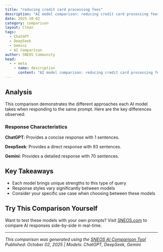 ```yaml
---
title: "reducing credit card processing fees"
description: "AI model comparison: reducing credit card processing fees..."
date: 2025-10-02
category: comparison
layout: Clean
tags:
  - ChatGPT
  - DeepSeek
  - Gemini
  - AI Comparison
author: SNEOS Community
head:
  - - meta
    - name: description
      content: "AI model comparison: reducing credit card processing fees..."
---
```


<ChatComparison
  title="reducing credit card processing fees"
  prompt="reducing credit card processing fees"
  :responses='{
    "ChatGPT": "Reducing credit card processing fees can be beneficial for businesses looking to save money and improve their profit margins. Here are several strategies you can consider to lower these fees:\n\n1. **Shop Around for Processors:**\n   - Different credit card processors have varying fee structures. Compare rates, service fees, and features to find the best deal that meets your needs.\n\n2. **Negotiate Rates:**\n   - Many processors are open to negotiation, especially if you have a good volume of sales. Don’t hesitate to discuss better rates.\n\n3. **Understand Fee Structures:**\n   - Familiarize yourself with different fee structures, such as flat-rate, tiered pricing, and interchange-plus pricing. Knowing how these work can help you choose the right plan and anticipate costs.\n\n4. **Minimize Chargebacks:**\n   - Implement strategies to reduce chargebacks, such as better customer service, clear shipping and refund policies, and using address verification systems.\n\n5. **Encourage Alternative Payment Methods:**\n   - Consider offering payment options that have lower fees, such as ACH transfers or other digital wallets. \n\n6. **Utilize Point-of-Sale (POS) Solutions:**\n   - Some POS systems offer more competitive rates. Using an integrated solution can streamline operations and lower transaction costs.\n\n7. **Optimize Transaction Types:**\n   - Encourage customers to use debit cards or lower-cost card types when possible, as they often have lower processing fees.\n\n8. **Batch Transactions:**\n   - If applicable, batch your transactions to process them at the end of the day. This can sometimes save on per-transaction fees.\n\n9. **Regularly Review Statements:**\n   - Regularly review your merchant statements for any discrepancies, hidden fees, or increases. Being proactive can help address issues before they become costly.\n\n10. **Implement Software Solutions:**\n    - Use accounting and payment processing software that can help you manage your fees more effectively and identify savings opportunities.\n\n11. **Educate Employees:**\n    - Train your staff on how to handle transactions properly to avoid mistakes that could lead to additional fees.\n\n12. **Consider Interchange-Optimized Processing:**\n    - Some processors offer interchange-optimized processing, which routes transactions to achieve the lowest interchange fees.\n\n13. **Use a Third-Party Payment Partner:**\n    - Sometimes using a third-party service like PayPal or Stripe can offer competitive rates, especially for e-commerce transactions.\n\nBy taking these steps, you can potentially reduce your credit card processing fees, leading to increased savings for your business.",
    "DeepSeek": "Of course. Reducing credit card processing fees is a critical way for any business to improve its bottom line. These fees are complex, but with a strategic approach, you can significantly lower your costs.\n\nHere is a comprehensive guide, broken down from quick wins to advanced strategies.\n\n### First, Understand the Fee Structure\nYou can\u0027t reduce what you don\u0027t understand. Credit card processing fees are typically made up of three parts:\n\n1.  **Interchange Fees:** The largest portion, paid to the card-issuing bank (e.g., Chase, Bank of America). These are set by the card networks (Visa, Mastercard) and are non-negotiable. They vary based on:\n    *   **Card Type:** Premium rewards cards cost you more than basic debit cards.\n    *   **Transaction Method:** Card-present (swiped/dipped) is cheaper than card-not-present (online, over the phone).\n    *   **Business Type:** E-commerce and \u0022high-risk\u0022 businesses pay higher rates.\n\n2.  **Assessment Fees:** Paid directly to the card network (Visa, Mastercard, etc.). These are also non-negotiable but are a smaller, fixed percentage of the transaction volume.\n\n3.  **Processor Markup:** This is where your payment processor (e.g., Stripe, Square, Clover, a traditional merchant bank) makes its money. **This is the only part you can negotiate.**\n\n---\n\n### Quick Wins \u0026 Easy Fixes\n\n1.  **Ensure Your Business is Properly Classified**\n    *   The MCC (Merchant Category Code) assigned to your business affects your interchange rate. A retail store should not be classified as an e-commerce business, as the latter has higher fees. If you\u0027ve diversified, double-check your MCC.\n\n2.  **Optimize Your Payment Terminal Settings**\n    *   **Enable Address Verification Service (AVS):** For keyed-in transactions, AVS reduces fraud and can qualify you for lower rates.\n    *   **Pass Security Codes (CVV):** Always require and pass the CVV code for card-not-present transactions. Not doing this often incurs a fee penalty.\n\n3.  **Train Your Staff on Best Practices**\n    *   **Swipe/Dip/Tap Whenever Possible:** A card-present transaction is always cheaper than a keyed-in one. If a customer is physically there, use the terminal.\n    *   **Avoid Manually Keying Cards:** This should be a last resort and typically incurs a ~0.5% - 1% surcharge.\n\n4.  **Review Your Statement Line-by-Line**\n    *   Look for hidden or junk fees like:\n        *   **Monthly Minimum Fees**\n        *   **PCI Compliance Fees** (can often be waived)\n        *   **Statement Fees**\n        *   **Batch Fees**\n        *   **Customer Support Fees**\n    *   Question every fee you don\u0027t understand.\n\n---\n\n### Intermediate Strategies for Significant Savings\n\n5.  **Negotiate with Your Current Processor or Shop Around**\n    *   **Arm Yourself with Data:** Before you call, know your effective rate (Total Fees \u00F7 Total Sales Volume). Use this as a bargaining chip.\n    *   **Get Competing Quotes:** Use quotes from other processors (like Stripe, Square, Payment Depot) as leverage. Tell your current provider, \u0022I have an offer for X%, can you match or beat it?\u0022\n    *   **Ask for Interchange-Plus Pricing:** This is the most transparent model.\n        *   **Avoid Tiered Pricing:** (Qualified, Mid, Non-Qualified) - this model is opaque and leads to higher costs.\n        *   **What is Interchange-Plus?** You pay the actual, pass-through interchange fee \u002B a fixed markup from your processor (e.g., Interchange \u002B 0.30% \u002B $0.10 per transaction). This ensures you get the best possible rate for every transaction.\n\n6.  **Implement a Surcharging or Cash Discount Program**\n    *   **Important:** Laws and card network rules govern these programs. You must follow them precisely. It\u0027s often best to use a processor that offers a compliant program.\n    *   **Surcharging:** You add a fee (capped at 3% in the US) to customers who pay by credit card. You are effectively passing the cost to them. **You cannot surcharge debit cards.**\n    *   **Cash Discounting:** You post a higher price and offer a discount to customers who pay with cash or debit. This is often more palatable to customers from a marketing perspective.\n\n7.  **Use ACH / Bank Transfers for Large or Recurring Payments**\n    *   ACH processing fees are typically a flat fee ($0.25 - $1.00), not a percentage. For a $5,000 invoice, a 3% credit card fee is $150, while an ACH fee might be $1.00.\n    *   Offer a small discount to incentivize customers to pay via ACH.\n\n---\n\n### Advanced \u0026 Strategic Approaches\n\n8.  **Optimize Your Checkout Flow**\n    *   **Use a \u0022Network Tokenized\u0022 Digital Wallet:** Payments like Apple Pay, Google Pay, and Click-to-Pay often qualify for lower interchange rates because they are more secure.\n    *   **Implement 3D Secure 2 (3DS2):** For e-commerce, this new authentication standard reduces fraud liability for you and can qualify you for the best possible e-commerce rates.\n\n9.  **Level 2/3 Data for B2B and Government**\n    *   If you sell to other businesses or government entities, you are likely overpaying. Submitting additional line-item data (like tax amount, customer code, product descriptions) can unlock significantly lower interchange rates. You need a processor and gateway that supports this.\n\n10. **Regular Audits and Fee Analysis**\n    *   Payment processing isn\u0027t a \u0022set it and forget it\u0022 expense. Review your statements monthly and do a deep-dive competitive analysis annually. The market changes, and your business volume changes, giving you new leverage.\n\n---\n\n### Action Plan Summary\n\n1.  **Audit:** Get your last 3 months of statements. Calculate your effective rate and identify all fees.\n2.  **Educate:** Make sure you and your staff understand the basics of card-present vs. card-not-present.\n3.  **Optimize:** Implement AVS, CVV, and train staff to avoid keying cards.\n4.  **Shop:** Get at least three competing quotes, specifically asking for **interchange-plus pricing**.\n5.  **Negotiate:** Use your data and the quotes to negotiate with your current provider.\n6.  **Consider:** Evaluate if a cash discount/surcharge program or promoting ACH payments makes sense for your business model.\n\nBy taking a proactive and educated approach, you can turn credit card processing from a frustrating, opaque cost into a manageable and optimized business expense.",
    "Gemini": "Reducing credit card processing fees is a common goal for businesses of all sizes. Here\u0027s a breakdown of strategies and factors to consider:\n\n**1. Understanding Your Current Fees:**\n\n*   **Know Your Rate Structure:** Are you on a tiered, interchange-plus, or flat-rate pricing model?\n    *   **Tiered:**  Categorizes transactions into qualified, mid-qualified, and non-qualified, each with different rates. This is often the least transparent and can be the most expensive.\n    *   **Interchange-Plus:**  The most transparent. You pay the interchange fee (set by Visa, Mastercard, Discover, Amex) plus a markup to the processor.  This is generally the most competitive and beneficial for businesses that understand the interchange fees.\n    *   **Flat-Rate:** A single percentage and fee for all transactions.  Easiest to understand, but can be more expensive than interchange-plus, especially for businesses with many transactions using lower-interchange cards.\n*   **Itemize Your Statement:** Understand all the components of your fees, including:\n    *   **Interchange Fees:** Set by card networks.\n    *   **Processor Markup:** The profit margin for your payment processor.\n    *   **Assessment Fees:** Fees charged by the card networks to the processor, passed on to you.\n    *   **Statement Fees:** Monthly fees for account maintenance and reporting.\n    *   **Compliance Fees:**  Fees for PCI compliance.\n    *   **Chargeback Fees:**  Fees for handling disputed transactions.\n    *   **Other Fees:**  Look for hidden or unexpected fees.\n\n**2. Strategies for Fee Reduction:**\n\n*   **Negotiate with Your Current Processor:**\n    *   **Do Your Research:**  Get quotes from multiple processors to understand the current market rates. Use these quotes as leverage.\n    *   **Highlight Your Volume:**  If your processing volume has increased, use this as justification for a lower rate.\n    *   **Ask for a Specific Reduction:**  Don\u0027t just say \u0022lower my fees.\u0022 Request a reduction in the processor\u0027s markup.\n    *   **Be Prepared to Switch:**  Let them know you\u0027re prepared to switch if they can\u0027t meet your needs.  This is a powerful negotiating tactic.\n    *   **Review Your Contract:**  Check the terms of your contract, including early termination fees, automatic renewal clauses, and other potential pitfalls.\n\n*   **Shop Around for a New Processor:**\n    *   **Compare Multiple Quotes:**  Get quotes from at least three different processors.\n    *   **Look for Interchange-Plus Pricing:**  This is generally the most transparent and cost-effective option.\n    *   **Consider a Payment Facilitator (PayFac):**  Companies like Stripe, Square, and PayPal can be convenient, especially for small businesses or those just starting out. However, their rates may be higher than traditional processors for high-volume businesses.\n    *   **Read Reviews:**  Check online reviews and ratings of different processors.\n    *   **Ask About Fees and Contract Terms:**  Carefully review the fee schedule and contract terms before signing up.  Avoid long-term contracts with high termination fees.\n    *   **Look for transparent pricing and clear explanations of all fees.**\n*   **Optimize Your Transactions:**\n    *   **Address Verification System (AVS):**  Use AVS to verify the cardholder\u0027s billing address. This can help reduce the risk of fraud and lower your interchange rates.\n    *   **Card Verification Value (CVV):**  Require CVV entry for all transactions.  This also helps reduce fraud.\n    *   **Settle Transactions Promptly:**  Settle transactions as soon as possible, ideally within 24-48 hours. Delayed settlements can result in higher interchange fees.\n    *   **Ensure Proper Card Swiping/EMV Chip Reading:**  Swiping the card or using the chip reader is typically cheaper than manually keying in the card number.\n    *   **Level II and Level III Data:**  For B2B transactions or government purchases, providing Level II and Level III data can qualify you for lower interchange rates.\n\n*   **Reduce Chargebacks:**\n    *   **Provide Excellent Customer Service:**  Respond promptly to customer inquiries and resolve issues quickly.\n    *   **Clearly Describe Products and Services:**  Provide accurate and detailed descriptions of your products and services to avoid misunderstandings.\n    *   **Use Clear Billing Descriptors:**  Ensure that your business name is clearly displayed on customers\u0027 credit card statements.\n    *   **Obtain Authorization for Recurring Payments:**  Get written authorization from customers for recurring payments.\n    *   **Implement Fraud Prevention Measures:**  Use fraud detection tools and strategies to identify and prevent fraudulent transactions.\n    *   **Respond Promptly to Chargeback Notices:**  Investigate chargeback notices and provide supporting documentation to dispute invalid chargebacks.\n\n*   **Consider Cash Discount or Surcharging (With Legal Compliance):**\n    *   **Cash Discount:** Offer a discount to customers who pay with cash. This is generally legally permissible in most places.\n    *   **Surcharging:** Add a small fee to credit card transactions to cover the processing costs.  This is legal in many (but not all) states and countries, but requires strict adherence to rules set by card networks, including providing notice to customers and registering with the card networks.  Failing to comply can result in penalties. *Check local laws and network rules before implementing a surcharge.*\n\n*   **Use a Payment Gateway Optimized for Your Business:**\n    *   **E-commerce:** Choose a gateway that integrates seamlessly with your website and shopping cart.\n    *   **Mobile:**  Use a mobile payment solution for accepting payments on the go.\n    *   **Point of Sale (POS):**  Integrate your POS system with your payment processor for streamlined transactions.\n\n*   **Stay PCI Compliant:**\n    *   **Maintain Compliance:**  PCI DSS compliance is essential to protect your customers\u0027 card data and avoid fines and penalties.  Many processors offer tools and services to help you achieve compliance.  Non-compliance can result in higher processing fees and potential security breaches.\n\n*   **Consider Alternative Payment Methods (Where Appropriate):**\n    *   **ACH Transfers:** For recurring payments, ACH transfers may be a cheaper option than credit cards.\n    *   **Digital Wallets (Apple Pay, Google Pay):** Often processed as credit card transactions, but can offer increased security and potentially lower fraud rates.\n    *   **Cryptocurrencies:** While becoming more popular, cryptocurrency adoption is still limited, and transaction fees can fluctuate.\n\n**Important Considerations:**\n\n*   **Long-Term Value:** Don\u0027t just focus on the lowest rate. Consider the overall value offered by the processor, including customer service, support, and features.\n*   **Hidden Fees:** Be wary of hidden fees and complex pricing structures.\n*   **Read the Fine Print:** Carefully review all contracts and agreements before signing.\n*   **Regularly Review Your Fees:**  Monitor your processing fees regularly to ensure that you are getting the best possible rates.\n\nBy understanding your current fees, negotiating with your processor, optimizing your transactions, and staying PCI compliant, you can significantly reduce your credit card processing costs. Remember to prioritize transparency, security, and long-term value when choosing a payment processor.\n"
  }'
  published-date="11:57"
/>

## Analysis

This comparison demonstrates the different approaches each AI model takes when responding to the same prompt. Here are the key differences observed:

### Response Characteristics

**ChatGPT**: Provides a concise response with 1 sentences. 

**DeepSeek**: Provides a direct response with 93 sentences. 

**Gemini**: Provides a detailed response with 70 sentences. 

## Key Takeaways

- Each model brings unique strengths to this type of query
- Response styles vary significantly between models
- Consider your specific use case when choosing between these models

## Try This Comparison Yourself

Want to test these models with your own prompts? Visit [SNEOS.com](https://sneos.com) to compare AI responses side-by-side in real-time.

---

*This comparison was generated using the [SNEOS AI Comparison Tool](https://sneos.com)*
*Published: October 02, 2025 | Models: ChatGPT, DeepSeek, Gemini*
